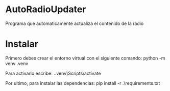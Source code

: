 # AutoRadioUpdater
Programa que automaticamente actualiza el contenido de la radio

# Instalar
Primero debes crear el entorno virtual con el siguiente comando:
python -m venv .venv

Para activarlo escribe:
.\.venv\Scripts\activate

Por ultimo, para instalar las dependencias:
pip install -r .\requirements.txt